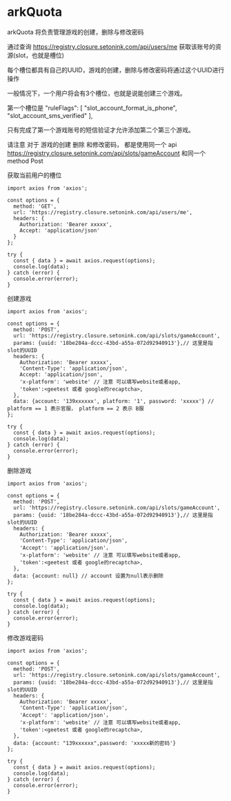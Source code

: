 # arkQuota

arkQuota 将负责管理游戏的创建，删除与修改密码

通过查询  https://registry.closure.setonink.com/api/users/me 获取该账号的资源(slot，也就是槽位)

每个槽位都具有自己的UUID，游戏的创建，删除与修改密码将通过这个UUID进行操作

一般情况下，一个用户将会有3个槽位，也就是说能创建三个游戏。

第一个槽位是
            "ruleFlags": [
                "slot_account_format_is_phone",
                "slot_account_sms_verified"
            ],

只有完成了第一个游戏账号的短信验证才允许添加第二个第三个游戏。

请注意 对于 游戏的创建 删除 和修改密码， 都是使用同一个 api https://registry.closure.setonink.com/api/slots/gameAccount 和同一个 method Post



获取当前用户的槽位
```
import axios from 'axios';

const options = {
  method: 'GET',
  url: 'https://registry.closure.setonink.com/api/users/me',
  headers: {
    Authorization: 'Bearer xxxxx',
    Accept: 'application/json'
  }
};

try {
  const { data } = await axios.request(options);
  console.log(data);
} catch (error) {
  console.error(error);
}
```

创建游戏
```
import axios from 'axios';

const options = {
  method: 'POST',
  url: 'https://registry.closure.setonink.com/api/slots/gameAccount', 
  params: {uuid: '18be284a-dccc-43bd-a55a-072d92940913'},// 这里是指slot的UUID
  headers: {
    Authorization: 'Bearer xxxxx',
    'Content-Type': 'application/json',
    Accept: 'application/json',
    'x-platform': 'website' // 注意 可以填写website或者app,
    'token':<geetest 或者 google的recaptcha>,
  },
  data: {account: '139xxxxxx', platform: '1', password: 'xxxxx'} // platform == 1 表示官服， platform == 2 表示 B服
};

try {
  const { data } = await axios.request(options);
  console.log(data);
} catch (error) {
  console.error(error);
}
```


删除游戏
```
import axios from 'axios';

const options = {
  method: 'POST',
  url: 'https://registry.closure.setonink.com/api/slots/gameAccount', 
  params: {uuid: '18be284a-dccc-43bd-a55a-072d92940913'},// 这里是指slot的UUID
  headers: {
    Authorization: 'Bearer xxxxx',
    'Content-Type': 'application/json',
    'Accept': 'application/json'，
    'x-platform': 'website' // 注意 可以填写website或者app,
    'token':<geetest 或者 google的recaptcha>,
  },
  data: {account: null} // account 设置为null表示删除
};

try {
  const { data } = await axios.request(options);
  console.log(data);
} catch (error) {
  console.error(error);
}
```

修改游戏密码
```
import axios from 'axios';

const options = {
  method: 'POST',
  url: 'https://registry.closure.setonink.com/api/slots/gameAccount', 
  params: {uuid: '18be284a-dccc-43bd-a55a-072d92940913'},// 这里是指slot的UUID
  headers: {
    Authorization: 'Bearer xxxxx',
    'Content-Type': 'application/json',
    'Accept': 'application/json'，
    'x-platform': 'website' // 注意 可以填写website或者app,
    'token':<geetest 或者 google的recaptcha>,
  },
  data: {account: "139xxxxxx",password: 'xxxxx新的密码'}
};

try {
  const { data } = await axios.request(options);
  console.log(data);
} catch (error) {
  console.error(error);
}
```